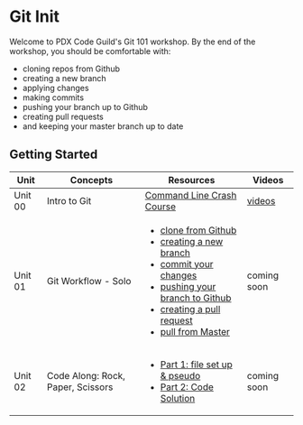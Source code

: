 # Git Init

Welcome to PDX Code Guild's Git 101 workshop. By the end of the workshop, you should be comfortable with:

- cloning repos from Github
- creating a new branch
- applying changes
- making commits
- pushing your branch up to Github
- creating pull requests
- and keeping your master branch up to date

## Getting Started

| Unit | Concepts | Resources | Videos |
| ---- | -------- | ---- | ------ |
| Unit 00 | Intro to Git | [Command Line Crash Course](https://learnrubythehardway.org/book/appendixa.html)  | [videos](https://www.youtube.com/playlist?list=PLCHnubFzFwjLDKwWQhH3BlGA9OasLKIFl) |
| Unit 01 | Git Workflow - Solo | <ul><li>[clone from Github](tutorials/clone.md)</li><li>[creating a new branch](tutorials/branch-new.md)</li><li>[commit your changes](tutorials/commit.md)</li><li>[pushing your branch to Github](tutorials/push.md)</li><li>[creating a pull request](tutorials/pull-request.md)</li><li>[pull from Master](tutorials/pull-from-master.md)</li></ul>  | coming soon |
| Unit 02 | Code Along: Rock, Paper, Scissors | <ul><li>[Part 1: file set up & pseudo](labs/rps/part-1.md)</li><li>[Part 2: Code Solution](labs/rps/part-2.md)</li></ul> | coming soon |
